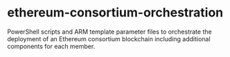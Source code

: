 # ethereum-consortium-orchestration
PowerShell scripts and ARM template parameter files to orchestrate the deployment of an Ethereum consortium blockchain including additional components for each member.
